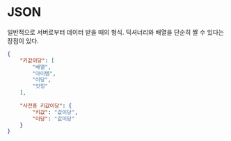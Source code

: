 # JSON

일반적으로 서버로부터 데이터 받을 때의 형식. 딕셔너리와 배열을 단순히 짤 수 있다는 장점이 있다.

```json
{
    "키값이당": [
        "배열",
        "아이템",
        "이당",
        "잇힝"
    ],
    
    "사전용 키값이당": {
        "키값": "값이당",
        "이당": "값이당"
    }
}
```